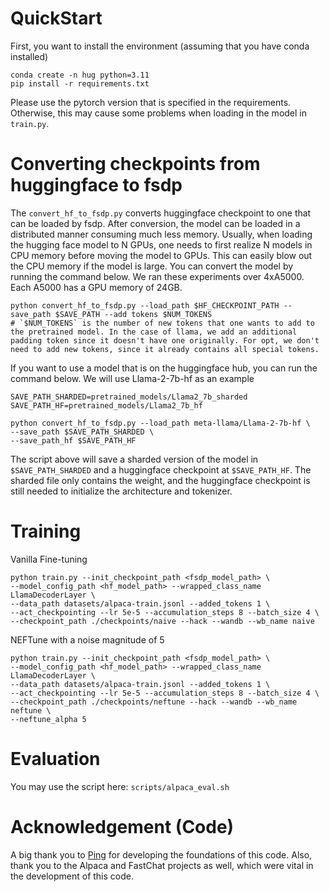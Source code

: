 # QuickStart
First, you want to install the environment (assuming that you have conda installed)

```
conda create -n hug python=3.11
pip install -r requirements.txt
```

Please use the pytorch version that is specified in the requirements. Otherwise, this may cause some problems when loading in the model in `train.py`.

# Converting checkpoints from huggingface to fsdp
The `convert_hf_to_fsdp.py` converts huggingface checkpoint to one that can be loaded by fsdp. After conversion, the model can be loaded in a distributed manner consuming much less memory. Usually, when loading the hugging face model to N GPUs, one needs to first realize N models in CPU memory before moving the model to GPUs. This can easily blow out the CPU memory if the model is large. You can convert the model by running the command below. We ran these experiments over 4xA5000. Each A5000 has a GPU memory of 24GB.

```
python convert_hf_to_fsdp.py --load_path $HF_CHECKPOINT_PATH --save_path $SAVE_PATH --add tokens $NUM_TOKENS
# `$NUM_TOKENS` is the number of new tokens that one wants to add to the pretrained model. In the case of llama, we add an additional padding token since it doesn't have one originally. For opt, we don't need to add new tokens, since it already contains all special tokens.
```

If you want to use a model that is on the huggingface hub, you can run the command below. We will use Llama-2-7b-hf as an example
```
SAVE_PATH_SHARDED=pretrained_models/Llama2_7b_sharded
SAVE_PATH_HF=pretrained_models/Llama2_7b_hf

python convert_hf_to_fsdp.py --load_path meta-llama/Llama-2-7b-hf \
--save_path $SAVE_PATH_SHARDED \
--save_path_hf $SAVE_PATH_HF
```
The script above will save a sharded version of the model in `$SAVE_PATH_SHARDED` and a huggingface checkpoint at `$SAVE_PATH_HF`. The sharded file only contains the weight, and the huggingface checkpoint is still needed to initialize the architecture and tokenizer. 

# Training
Vanilla Fine-tuning

```
python train.py --init_checkpoint_path <fsdp_model_path> \
--model_config_path <hf_model_path> --wrapped_class_name LlamaDecoderLayer \
--data_path datasets/alpaca-train.jsonl --added_tokens 1 \
--act_checkpointing --lr 5e-5 --accumulation_steps 8 --batch_size 4 \
--checkpoint_path ./checkpoints/naive --hack --wandb --wb_name naive
```

NEFTune with a noise magnitude of 5
```
python train.py --init_checkpoint_path <fsdp_model_path> \
--model_config_path <hf_model_path> --wrapped_class_name LlamaDecoderLayer \
--data_path datasets/alpaca-train.jsonl --added_tokens 1 \
--act_checkpointing --lr 5e-5 --accumulation_steps 8 --batch_size 4 \
--checkpoint_path ./checkpoints/neftune --hack --wandb --wb_name neftune \
--neftune_alpha 5
```

# Evaluation
You may use the script here: `scripts/alpaca_eval.sh`

# Acknowledgement (Code)
A big thank you to [Ping](https://github.com/Ping-C) for developing the foundations of this code. Also, thank you to the Alpaca and FastChat projects as well, which were vital in the development of this code.

